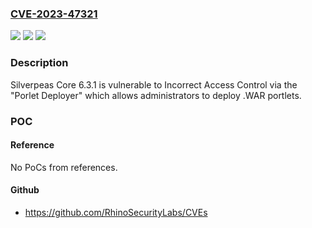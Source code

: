 ### [CVE-2023-47321](https://cve.mitre.org/cgi-bin/cvename.cgi?name=CVE-2023-47321)
![](https://img.shields.io/static/v1?label=Product&message=n%2Fa&color=blue)
![](https://img.shields.io/static/v1?label=Version&message=n%2Fa&color=blue)
![](https://img.shields.io/static/v1?label=Vulnerability&message=n%2Fa&color=brighgreen)

### Description

Silverpeas Core 6.3.1 is vulnerable to Incorrect Access Control via the "Porlet Deployer" which allows administrators to deploy .WAR portlets.

### POC

#### Reference
No PoCs from references.

#### Github
- https://github.com/RhinoSecurityLabs/CVEs

